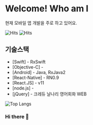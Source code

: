 # Welcome! Who am I

현재 모바일 앱 개발을 주로 하고 있어요.

 ![Hits](https://hits.seeyoufarm.com/api/count/incr/badge.svg?url=https://github.com/iamjeffrey) ![Hits](https://img.shields.io/github/followers/iamjeffrey?label=Follow)
                                                
## 기술스택

- [Swift] - RxSwift
- [Objective-C] - 
- [Android] - Java, RxJava2
- [React-Native] - RN0.9 
- [React.JS] - v11
- [node.js] - 
- [jQuery] - 크레듀 날나리 영어회화 WEB

![Top Langs](https://github-readme-stats.vercel.app/api/top-langs/?username=iamjeffrey&layout=compact)

### Hi there 👋

<!--
**iamjeffrey/iamjeffrey** is a ✨ _special_ ✨ repository because its `README.md` (this file) appears on your GitHub profile.

Here are some ideas to get you started:

- 🔭 I’m currently working on ...
- 🌱 I’m currently learning ...
- 👯 I’m looking to collaborate on ...
- 🤔 I’m looking for help with ...
- 💬 Ask me about ...
- 📫 How to reach me: ...
- 😄 Pronouns: ...
- ⚡ Fun fact: ...
-->
